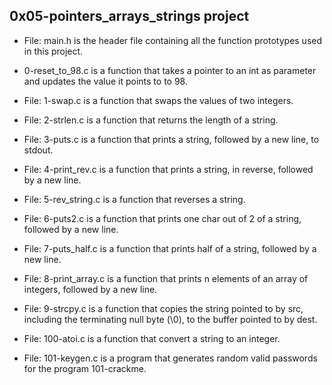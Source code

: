 ## 0x05-pointers_arrays_strings project ##

- File: main.h is the header file containing all the function prototypes used in this project.

- 0-reset_to_98.c is a function that takes a pointer to an int as parameter and updates the value it points to to 98.

- File: 1-swap.c is a function that swaps the values of two integers.

- File: 2-strlen.c is a function that returns the length of a string.

- File: 3-puts.c is a function that prints a string, followed by a new line, to stdout.

- File: 4-print_rev.c is a function that prints a string, in reverse, followed by a new line.

- File: 5-rev_string.c is a function that reverses a string.

- File: 6-puts2.c is a function that prints one char out of 2 of a string, followed by a new line.

- File: 7-puts_half.c is a function that prints half of a string, followed by a new line.

- File: 8-print_array.c is a function that prints n elements of an array of integers, followed by a new line.

- File: 9-strcpy.c is a function that copies the string pointed to by src, including the terminating null byte (\0), to the buffer pointed to by dest.

- File: 100-atoi.c is a function that convert a string to an integer.

- File: 101-keygen.c is a program that generates random valid passwords for the program 101-crackme.
